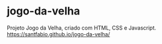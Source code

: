 # jogo-da-velha
Projeto Jogo da Velha, criado com HTML, CSS e Javascript.
https://santfabio.github.io/jogo-da-velha/

